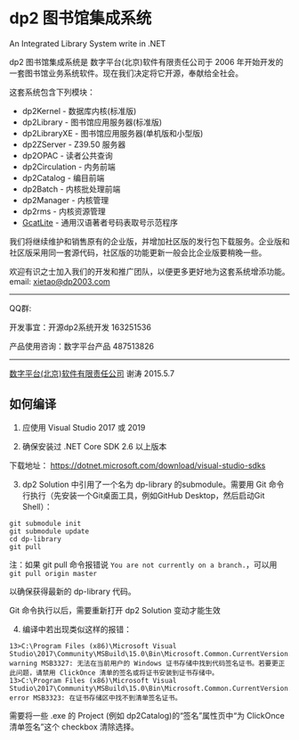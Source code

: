 
# dp2 图书馆集成系统

An Integrated Library System write in .NET

dp2 图书馆集成系统是 数字平台(北京)软件有限责任公司于 2006 年开始开发的一套图书馆业务系统软件。现在我们决定将它开源，奉献给全社会。

这套系统包含下列模块：

* dp2Kernel - 数据库内核(标准版)
* dp2Library - 图书馆应用服务器(标准版)
* dp2LibraryXE - 图书馆应用服务器(单机版和小型版)
* dp2ZServer - Z39.50 服务器
* dp2OPAC - 读者公共查询
* dp2Circulation - 内务前端
* dp2Catalog - 编目前端
* dp2Batch - 内核批处理前端
* dp2Manager - 内核管理
* dp2rms - 内核资源管理
* [GcatLite](https://github.com/DigitalPlatform/dp2/blob/master/GcatLite) - 通用汉语著者号码表取号示范程序

我们将继续维护和销售原有的企业版，并增加社区版的发行包下载服务。企业版和社区版采用同一套源代码，社区版的功能更新一般会比企业版要稍晚一些。

欢迎有识之士加入我们的开发和推广团队，以便更多更好地为这套系统增添功能。email: xietao@dp2003.com

---

QQ群: 

开发事宜：开源dp2系统开发 163251536

产品使用咨询：数字平台产品 487513826

---

[数字平台(北京)软件有限责任公司](http://dp2003.com)
谢涛
2015.5.7

## 如何编译

1) 应使用 Visual Studio 2017 或 2019

2) 确保安装过 .NET Core SDK 2.6 以上版本

下载地址：
https://dotnet.microsoft.com/download/visual-studio-sdks

3) dp2 Solution 中引用了一个名为 dp-library 的submodule。需要用 Git 命令行执行（先安装一个Git桌面工具，例如GitHub Desktop，然后启动Git Shell）：

```
git submodule init
git submodule update
cd dp-library
git pull
```

注：如果 git pull 命令报错说 `You are not currently on a branch.`，可以用 `git pull origin master`

以确保获得最新的 dp-library 代码。

Git 命令执行以后，需要重新打开 dp2 Solution 变动才能生效

4) 编译中若出现类似这样的报错：

```
13>C:\Program Files (x86)\Microsoft Visual Studio\2017\Community\MSBuild\15.0\Bin\Microsoft.Common.CurrentVersion.targets(3214,5): warning MSB3327: 无法在当前用户的 Windows 证书存储中找到代码签名证书。若要更正此问题，请禁用 ClickOnce 清单的签名或将证书安装到证书存储中。
13>C:\Program Files (x86)\Microsoft Visual Studio\2017\Community\MSBuild\15.0\Bin\Microsoft.Common.CurrentVersion.targets(3214,5): error MSB3323: 在证书存储区中找不到清单签名证书。
```

需要将一些 .exe 的 Project (例如 dp2Catalog)的“签名”属性页中“为 ClickOnce 清单签名”这个 checkbox 清除选择。
